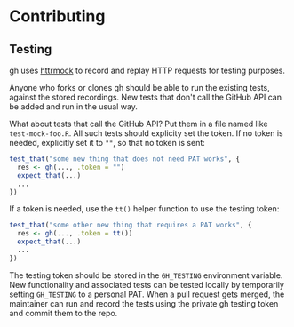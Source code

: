 # Contributing

## Testing

gh uses [httrmock](https://github.com/gaborcsardi/httrmock#readme) to record and replay HTTP requests for testing purposes.

Anyone who forks or clones gh should be able to run the existing tests, against the stored recordings. New tests that don't call the GitHub API can be added and run in the usual way.

What about tests that call the GitHub API? Put them in a file named like `test-mock-foo.R`. All such tests should explicity set the token. If no token is needed, explicitly set it to `""`, so that no token is sent:

``` r
test_that("some new thing that does not need PAT works", {
  res <- gh(..., .token = "")        
  expect_that(...)
  ...
})
```
If a token is needed, use the `tt()` helper function to use the testing token:
``` r
test_that("some other new thing that requires a PAT works", {
  res <- gh(..., .token = tt())        
  expect_that(...)
  ...
})
``` 

The testing token should be stored in the `GH_TESTING` environment variable. New functionality and associated tests can be tested locally by temporarily setting `GH_TESTING` to a personal PAT. When a pull request gets merged, the maintainer can run and record the tests using the private gh testing token and commit them to the repo.
